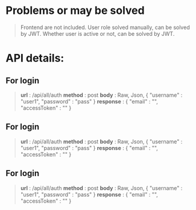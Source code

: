 # Problems or may be solved
> Frontend are not included.
> User role solved manually, can be solved by JWT.
> Whether user is active or not, can be solved by JWT.

# API details:

## For login
> **url** : /api/all/auth
> **method** : post 
> **body** : Raw, Json, {
    "username" : "user1",
    "password" : "pass"
}
> **response** : {
    "email" : "",
    "accessToken" : ""
}
## For login
> **url** : /api/all/auth
> **method** : post 
> **body** : Raw, Json, {
    "username" : "user1",
    "password" : "pass"
}
> **response** : {
    "email" : "",
    "accessToken" : ""
}
## For login
> **url** : /api/all/auth
> **method** : post 
> **body** : Raw, Json, {
    "username" : "user1",
    "password" : "pass"
}
> **response** : {
    "email" : "",
    "accessToken" : ""
}

